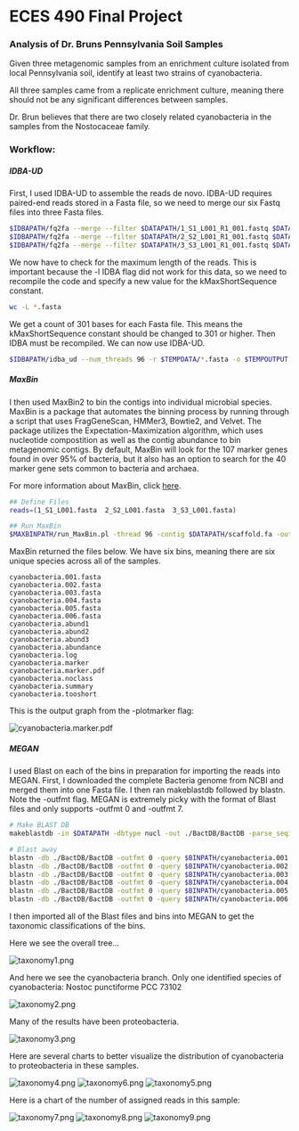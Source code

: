 # ECES 490 Final Project
### Analysis of Dr. Bruns Pennsylvania Soil Samples

Given three metagenomic samples from an enrichment culture isolated from local Pennsylvania soil, identify at least two strains of cyanobacteria.

All three samples came from a replicate enrichment culture, meaning there should not be any significant differences between samples. 

Dr. Brun believes that there are two closely related cyanobacteria in the samples from the Nostocaceae family.

### Workflow:

##### IDBA-UD
First, I used IDBA-UD to assemble the reads de novo. IDBA-UD requires paired-end reads stored in a Fasta file, so we need to merge our six Fastq files into three Fasta files.

```bash
$IDBAPATH/fq2fa --merge --filter $DATAPATH/1_S1_L001_R1_001.fastq $DATAPATH/1_S1_L001_R2_001.fastq $TEMPPATH/1_S1_L001.fasta
$IDBAPATH/fq2fa --merge --filter $DATAPATH/2_S2_L001_R1_001.fastq $DATAPATH/2_S2_L001_R2_001.fastq $TEMPPATH/2_S2_L001.fasta
$IDBAPATH/fq2fa --merge --filter $DATAPATH/3_S3_L001_R1_001.fastq $DATAPATH/3_S3_L001_R2_001.fastq $TEMPPATH/3_S3_L001.fasta
```

We now have to check for the maximum length of the reads. This is important because the -l IDBA flag did not work for this data, so we need to recompile the code and specify a new value for the kMaxShortSequence constant.

```bash
wc -L *.fasta
```

We get a count of 301 bases for each Fasta file. This means the kMaxShortSequence constant should be changed to 301 or higher. Then IDBA must be recompiled. We can now use IDBA-UD.

```bash
$IDBAPATH/idba_ud --num_threads 96 -r $TEMPDATA/*.fasta -o $TEMPOUTPUT
```

##### MaxBin

I then used MaxBin2 to bin the contigs into individual microbial species. MaxBin is a package that automates the binning process by running through a script that uses FragGeneScan, HMMer3, Bowtie2, and Velvet. The package utilizes the Expectation-Maximization algorithm, which uses nucleotide compostition as well as the contig abundance to bin metagenomic contigs. By default, MaxBin will look for the 107 marker genes found in over 95% of bacteria, but it also has an option to search for the 40 marker gene sets common to bacteria and archaea.

For more information about MaxBin, click [here](http://downloads.jbei.org/data/microbial_communities/MaxBin/MaxBin.html).

```bash
## Define Files
reads=(1_S1_L001.fasta  2_S2_L001.fasta  3_S3_L001.fasta)

## Run MaxBin
$MAXBINPATH/run_MaxBin.pl -thread 96 -contig $DATAPATH/scaffold.fa -out cyanobacteria -plotmarker -reads $READSPATH/${reads[0]} -reads2 $READSPATH/${reads[1]} -reads3 $READSPATH/${reads[2]}
```

MaxBin returned the files below. We have six bins, meaning there are six unique species across all of the samples.

```
cyanobacteria.001.fasta
cyanobacteria.002.fasta
cyanobacteria.003.fasta
cyanobacteria.004.fasta
cyanobacteria.005.fasta
cyanobacteria.006.fasta
cyanobacteria.abund1
cyanobacteria.abund2
cyanobacteria.abund3
cyanobacteria.abundance
cyanobacteria.log
cyanobacteria.marker
cyanobacteria.marker.pdf
cyanobacteria.noclass
cyanobacteria.summary
cyanobacteria.tooshort
```

This is the output graph from the -plotmarker flag:

![cyanobacteria.marker.pdf](https://github.com/EricJMarti/ECES490-Project/blob/master/cyanobacteria.marker.jpg?raw=true "cyanobacteria.marker.pdf")


##### MEGAN

I used Blast on each of the bins in preparation for importing the reads into MEGAN. First, I downloaded the complete Bacteria genome from NCBI and merged them into one Fasta file. I then ran makeblastdb followed by blastn. Note the -outfmt flag. MEGAN is extremely picky with the format of Blast files and only supports -outfmt 0 and -outfmt 7.

```bash
# Make BLAST DB
makeblastdb -in $DATAPATH -dbtype nucl -out ./BactDB/BactDB -parse_seqids

# Blast away
blastn -db ./BactDB/BactDB -outfmt 0 -query $BINPATH/cyanobacteria.001.fasta -out cyanobacteria.001.fasta.blast -num_threads 96
blastn -db ./BactDB/BactDB -outfmt 0 -query $BINPATH/cyanobacteria.002.fasta -out cyanobacteria.002.fasta.blast -num_threads 96
blastn -db ./BactDB/BactDB -outfmt 0 -query $BINPATH/cyanobacteria.003.fasta -out cyanobacteria.003.fasta.blast -num_threads 96
blastn -db ./BactDB/BactDB -outfmt 0 -query $BINPATH/cyanobacteria.004.fasta -out cyanobacteria.004.fasta.blast -num_threads 96
blastn -db ./BactDB/BactDB -outfmt 0 -query $BINPATH/cyanobacteria.005.fasta -out cyanobacteria.005.fasta.blast -num_threads 96
blastn -db ./BactDB/BactDB -outfmt 0 -query $BINPATH/cyanobacteria.006.fasta -out cyanobacteria.006.fasta.blast -num_threads 96
```

I then imported all of the Blast files and bins into MEGAN to get the taxonomic classifications of the bins.

Here we see the overall tree...

![taxonomy1.png](https://github.com/EricJMarti/ECES490-Project/blob/master/taxonomy1.png?raw=true "taxonomy1.png")

And here we see the cyanobacteria branch. Only one identified species of cyanobacteria: Nostoc punctiforme PCC 73102

![taxonomy2.png](https://github.com/EricJMarti/ECES490-Project/blob/master/taxonomy2.png?raw=true "taxonomy2.png")

Many of the results have been proteobacteria.

![taxonomy3.png](https://github.com/EricJMarti/ECES490-Project/blob/master/taxonomy3.png?raw=true "taxonomy3.png")

Here are several charts to better visualize the distribution of cyanobacteria to proteobacteria in these samples.

![taxonomy4.png](https://github.com/EricJMarti/ECES490-Project/blob/master/taxonomy4.png?raw=true "taxonomy4.png")
![taxonomy6.png](https://github.com/EricJMarti/ECES490-Project/blob/master/taxonomy6.png?raw=true "taxonomy6.png")
![taxonomy5.png](https://github.com/EricJMarti/ECES490-Project/blob/master/taxonomy5.png?raw=true "taxonomy5.png")

Here is a chart of the number of assigned reads in this sample:

![taxonomy7.png](https://github.com/EricJMarti/ECES490-Project/blob/master/taxonomy7.png?raw=true "taxonomy7.png")
![taxonomy8.png](https://github.com/EricJMarti/ECES490-Project/blob/master/taxonomy8.png?raw=true "taxonomy8.png")
![taxonomy9.png](https://github.com/EricJMarti/ECES490-Project/blob/master/taxonomy9.png?raw=true "taxonomy9.png")
